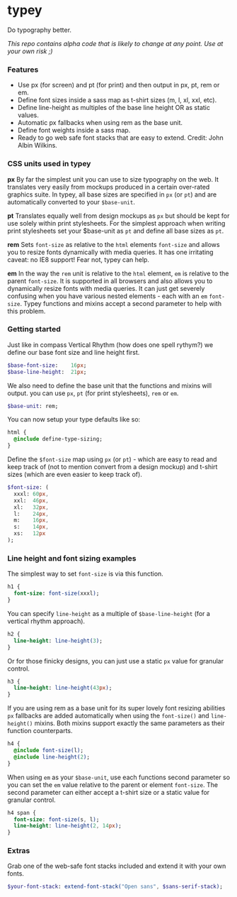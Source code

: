 # typey
Do typography better.

*This repo contains alpha code that is likely to change at any point. Use at your own risk ;)*

### Features

* Use px (for screen) and pt (for print) and then output in px, pt, rem or em.
* Define font sizes inside a sass map as t-shirt sizes (m, l, xl, xxl, etc).
* Define line-height as multiples of the base line height OR as static values.
* Automatic px fallbacks when using rem as the base unit.
* Define font weights inside a sass map.
* Ready to go web safe font stacks that are easy to extend. Credit: John Albin Wilkins.

### CSS units used in typey

**px**
By far the simplest unit you can use to size typography on the web. It translates very easily from mockups produced in a certain over-rated graphics suite. In typey, all base sizes are specified in `px` (or `pt`) and are automatically converted to your `$base-unit`.

**pt**
Translates equally well from design mockups as `px` but should be kept for use solely within print stylesheets. For the simplest approach when writing print stylesheets set your $base-unit as `pt` and define all base sizes as `pt`.

**rem**
Sets `font-size` as relative to the `html` elements `font-size` and allows you to resize fonts dynamically with media queries. It has one irritating caveat: no IE8 support! Fear not, typey can help.

**em**
In the way the `rem` unit is relative to the `html` element, `em` is relative to the parent `font-size`. It is supported in all browsers and also allows you to dynamically resize fonts with media queries. It can just get severely confusing when you have various nested elements - each with an `em` `font-size`. Typey functions and mixins accept a second parameter to help with this problem.

### Getting started

Just like in compass Vertical Rhythm (how does one spell rythym?) we define our base font size and line height first.

```sass
$base-font-size:    16px;
$base-line-height:  21px;
```

We also need to define the base unit that the functions and mixins will output. you can use `px`, `pt` (for print stylesheets), `rem` or `em`.

```sass
$base-unit: rem;
```

You can now setup your type defaults like so:

```sass
html {
  @include define-type-sizing;
}
```

Define the `$font-size` map using `px` (or `pt`) - which are easy to read and keep track of (not to mention convert from a design mockup) and t-shirt sizes (which are even easier to keep track of).

```sass
$font-size: (
  xxxl: 60px,
  xxl:  46px,
  xl:   32px,
  l:    24px,
  m:    16px,
  s:    14px,
  xs:   12px
);
```

### Line height and font sizing examples

The simplest way to set `font-size` is via this function.

```sass
h1 {
  font-size: font-size(xxxl);
}
```

You can specify `line-height` as a multiple of `$base-line-height` (for a vertical rhythm approach).

```sass
h2 {
  line-height: line-height(3);
}
```

Or for those finicky designs, you can just use a static `px` value for granular control.

```sass
h3 {
  line-height: line-height(43px);
}
```

If you are using rem as a base unit for its super lovely font resizing abilities `px` fallbacks are added automatically when using the `font-size()` and `line-height()` mixins. Both mixins support exactly the same parameters as their function counterparts.

```sass
h4 {
  @include font-size(l);
  @include line-height(2);
}
```

When using `em` as your `$base-unit`, use each functions second parameter so you can set the `em` value relative to the parent or element `font-size`. The second parameter can either accept a t-shirt size or a static value for granular control.

```sass
h4 span {
  font-size: font-size(s, l);
  line-height: line-height(2, 14px);
}
```

### Extras

Grab one of the web-safe font stacks included and extend it with your own fonts.

```sass
$your-font-stack: extend-font-stack("Open sans", $sans-serif-stack);
```